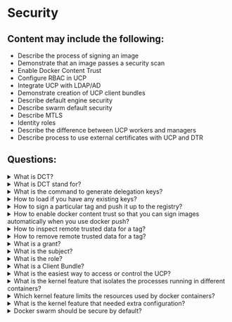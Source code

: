 # Security

## Content may include the following:

* Describe the process of signing an image
* Demonstrate that an image passes a security scan
* Enable Docker Content Trust
* Configure RBAC in UCP
* Integrate UCP with LDAP/AD
* Demonstrate creation of UCP client bundles
* Describe default engine security
* Describe swarm default security
* Describe MTLS
* Identity roles
* Describe the difference between UCP workers and managers
* Describe process to use external certificates with UCP and DTR

## Questions:

<details><summary>What is DCT?</summary>
<p>

```
Through DCT, image publishers can sign their images and image consumers can ensure that the images they use are signed.
```
</p>
</details>



<details><summary>What is DCT stand for?</summary>
<p>

```
Docker Content Trust
```
</p>
</details>



<details><summary>What is the command to generate delegation keys?</summary>
<p>

```
docker trust generate key
```
</p>
</details>



<details><summary>How to load if you have any existing keys?</summary>
<p>

```
docker trust key load
```
</p>
</details>


<details><summary>How to sign a particular tag and push it up to the registry?</summary>
<p>

```
docker trust sign dtr.example.com/admin/demo:1
```
</p>
</details>



<details><summary>How to enable docker content trust so that you can sign images automatically when you use docker push?</summary>
<p>

```
export DOKCER_CONTENT_TRUST=1
```
</p>
</details>



<details><summary>How to inspect remote trusted data for a tag?</summary>
<p>

```
docker trust inspect
```
</p>
</details>



<details><summary>How to remove remote trusted data for a tag?</summary>
<p>

```
docker trust revoke
```
</p>
</details>



<details><summary>What is a grant?</summary>
<p>

```
A grant defines who has how much access to set of resources
```
</p>
</details>



<details><summary> What is the subject?</summary>
<p>

```
A subject can be user, team, organization and is granted a role for set of resources
```
</p>
</details>



<details><summary> What is the role?</summary>
<p>

```
A role is a set of permitted API operations that you can assign to a specific subject and collection by using a grant
```
</p>
</details>



<details><summary> What is a Client Bundle?</summary>
<p>

```
A client bundle is a group of certificates downloadable directly from the Docker Universal Control Plane (UCP) user interface within the admin section for “My Profile”. 
This allows you to authorize a remote Docker engine to a specific user account managed in Docker EE, absorbing all associated RBAC controls in the process. You can now execute docker swarm commands 
from your remote machine that take effect on the remote cluster.
```
</p>
</details>



<details><summary>What is the easiest way to access or control the UCP?</summary>
<p>

```
Client Bundle
```
</p>
</details>



<details><summary>What is the kernel feature that isolates the processes running in different containers?</summary>
<p>

```
Namespaces
```
</p>
</details>



<details><summary>Which kernel feature limits the resources used by docker containers?</summary>
<p>

```
Control Groups
```
</p>
</details>



<details><summary>What is the kernel feature that needed extra configuration?</summary>
<p>

```
user
```
</p>
</details>


<details><summary>Docker swarm should be secure by default?</summary>
<p>

```
yes
```
</p>
</details>
